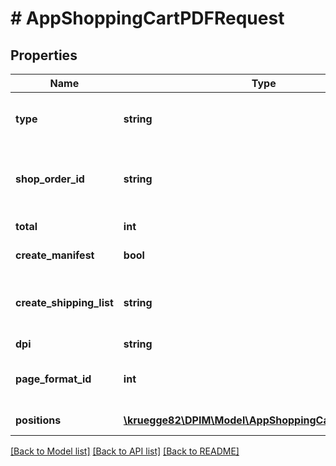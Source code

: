 # # AppShoppingCartPDFRequest

## Properties

Name | Type | Description | Notes
------------ | ------------- | ------------- | -------------
**type** | **string** | set AppShoppingCartPDFRequest if validate&#x3D;false, AppShoppingCartPreviewPDFRequest if validate&#x3D;true | [default to 'AppShoppingCartPDFRequest']
**shop_order_id** | **string** | The order number in the shop. All characters are allowed except &lt; and &amp;. It is optional in case of query parameter finalize is true. In all other cases it is mandatory required. | [optional]
**total** | **int** | Total value of the shopping cart in euro cents. | [optional]
**create_manifest** | **bool** | The flag indicating whether a posting receipt should be created. | [optional]
**create_shipping_list** | **string** | Identifier of which type of shipping list is to be created is to be created: 0: No shipping list 1: Shipping list without addresses / delivery receipt only 2: Shipping list with addresses | [optional]
**dpi** | **string** |  | [optional]
**page_format_id** | **int** | The ID of the print format. All available formats can be identified by request /app/catalog?types&#x3D;PAGE_FORMATS | [optional]
**positions** | [**\kruegge82\DPIM\Model\AppShoppingCartPDFPosition[]**](AppShoppingCartPDFPosition.md) | List of PDF order items. At least one item has to be specified. |

[[Back to Model list]](../../README.md#models) [[Back to API list]](../../README.md#endpoints) [[Back to README]](../../README.md)

